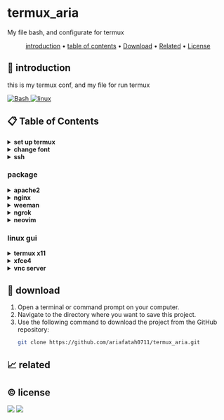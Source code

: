# termux_aria

My file bash, and configurate for termux

<p align="center">
  <a href="#introduction">introduction</a> •
  <a href="#table-of-contents">table of contents</a> •
  <a href="#download">Download</a> •
  <a href="#related">Related</a> •
  <a href="#license">License</a>
</p>

<p id="introduction"></p>

## 🚀 introduction
this is my termux conf, and my file for run termux

<p align="left"> <a href="#">
  <img alt='Bash' src='https://img.shields.io/badge/-Bash-4EAA25?style=flat-square&logo=gnu-bash&logoColor=white'>
  <img alt="linux" src="https://img.shields.io/badge/-Linux-FCC624?style=flat-square&logo=linux&logoColor=black" />
  </a>
</p>

<p id="table-of-contents"></p>

## 📋 Table of Contents
<details>
  <summary><b>set up termux</b></summary>

  - setup
    ```
    termux-setup-storage # akses storage
    termux-change-repo # change repository
    ```
  - update repo
    ```
    pkg update pkg upgrade upgrade # or pkg-get <option>
    ```
  - install package
    ```
    pkg install git wget zip unzip nano
    pkg install python python2 python3 ruby
      - gem install lolcat
    pkg install cmatrix neofetch toilet # showfigfonts ex: toilet -f big -F gat ariafatah
    ```
  - install package opsional for developer
    ```
    pkg install nodejs clang php # opsional
    ```
</details>

<details>
  <summary><b>change font</b></summary>

  - open browser go to url nerdfonts.com
    - Donwodl > and search JetBrains > copy url link
  - mkdir fonts; cd fonts
    - wget url_link
    - unzip nama_file.zip
  - cp JetBrainsMonoNerdFont-Bold.ttf ~/.termux/font.ttf
</details>

<details>
  <summary><b>ssh</b></summary>

  - server
    - Pkg install openssh
    - passwd
      - sshd #nyalain ssh
      - pidof sshd #cek ssh udh nyala
    - Ifconfig #wlan 0
       - Nmap 10.10.10.1 #port 8022/tcp

  - client
    - ```ssh username@ip_address -p 8022```
</details>

### package

<details>
  <summary><b>apache2</b></summary>

  - apt install apache2
  - nano ../usr/etc/apache2/httpd.conf
  - cd ../usr/share/apache2/default-site/htdocs/
    - nano index.html
  - apache2 -k start -f "/path/to/your/httpd.conf" -D "Listen 8080"
  - apache2 -k stop
</details>

<details>
  <summary><b>nginx</b></summary>

  - apt install nginx
  - nano ../usr/etc/nginx/nginx.conf
  - cd ../usr/share/nginx/html/
    - nano index.html
  - nginx -h
  - nginx -s start -f "/path/to/your/httpd.conf" -D "Listen 8080"
  - nginx -s stop
</details>

<details>
  <summary><b>weeman</b></summary>

  - pip2 install beautifulsoup bs4
  - git clone https://github.com/evait-security/weeman
  - python2 weeman/weeman.py
    - set url https://facebook.com
    - set action_url https://facebook.com
    - set port 8080
    - run
</details>

<details>
  <summary><b>ngrok</b></summary>

  - Login acc  https://ngrok.com/
    - Donwoald Linux arms64
  - cd storage/downloads
    - cp -f nama_file.tgz $HOME
    - tar -xvzf namafile.tgz
    - chmod +x ngrok
  - copy  ur acc Authtoken
    - ./ngrok config add-authtoken your_token
    - ./ngrok config upgrade
  - use VPN to safety and Turn on hotspot
    - ./ngrok http 8080
    - ./ngrok http http://localhost:8080
</details>

<details>
  <summary><b>neovim</b></summary>

  - pkg install neovim git wget nodejs python lua-language-server -y
  - open browser go to url https://nvchad.com/
    - click install
    - copy git clone
  - git clone https://github.com/NvChad/NvChad ~/.config/nvim --depth 1 && nvim
  - example custom config? N
    - Waiting and :q enter
  - Code suggestions and auto complete
    - pkg install clang -y
    - cd .config/nvim
    - nvim
      - Ctrl n
      - https://nvchad.com/docs/config/lsp ::configuration
</details>

### linux gui

<details>
  <summary><b>termux x11</b></summary>

  - install termux x11 in https://github.com/termux/termux-x11
  - open termux
    - pkg install x11-repo
    - pkg install termux-x11-nightly
    - pkg install proot-distro
  - proot-distro -h
    - proot-distro list
    - proot-distro install debian
  - login distro
    - proot-distro login debian
    - apt update -y
    - apt install nano adduser
    - apt install sudo
    - adduser ariafatah
    - nano /etc/sudoers
      ```
      # User privilege specification
      root    ALL=(ALL:ALL) ALL
      ariafatah       ALL=(ALL:ALL) ALL
      ```
    - su ariafatah
    - sudo apt install xfce4 -y
    - exit, exit
  - termux
    - wget https://raw.githubusercontent.com/LinuxDroidMaster/Termux-Desktops/main/startxfce4_debian.sh
    - chmod +x startxfce4_debian.sh
    - nano startxfce4_debian.sh
    - change user
    - ./startxfce4_debian.sh
  - how use
    - Dalam mode emulasi touchpad Anda dapat menggunakan gerakan berikut:
      - Ketuk klik
      - Ketuk dua kali untuk klik dua kali
      - Ketuk dua jari untuk klik kanan
      - Ketuk tiga jari untuk klik tengah
      - Gesek vertikal dua jari untuk gulir vertikal
      - Gesek horizontal dua jari untuk gulir horizontal
      - Gesek tiga jari ke bawah untuk memperlihatkan-menyembunyikan bilah tombol tambahan.
    - Mode layar sentuh simulasi.
    - Dalam mode layar sentuh simulasi, Anda dapat menggunakan gerakan berikut:
      - Ketuk sekali untuk klik tombol kiri.
      - Ketuk lama untuk memegang mouse.
      - Ketuk dua kali untuk klik dua kali
      - Ketuk dua jari untuk klik kanan
      - Ketuk tiga jari untuk klik tengah
      - Gesek vertikal dua jari untuk gulir vertikal
      - Gesek horizontal dua jari untuk gulir horizontal
      - Gesek tiga jari ke bawah untuk memperlihatkan-menyembunyikan bilah tombol tambahan.
</details>

<details>
  <summary><b>xfce4</b></summary>

  - apt install xfce4-terminal
  - chrome
    - apt install chromium -y
    - chromium --no-sandbox
    - setting panel, remove browser default, setting laucher, add chromium, and change command add --no-sandbox
  - visual studio
    - install visual studio in browser .deb
      - sudo dpkg -i package.deb
      - setting panel, add laucher, setting laucher, add vscode
      - add add paramter --no-sandbox
</details>

<details>
  <summary><b>vnc server</b></summary>

  - proot distro
    - apt install tigervnc-standalone-server
    - apt install dbus-x11
    - which startxfce4
    - vncserver -xstartup /usr/bin/startxfce4
    - vncserver -xstartup /usr/bin/startxfce4 -localhost no
    - vncserver -kill :1
  - if have many local port
    - rm -f /tmp/.X11-unix/X1 /tmp/.X1-lock /tmp/.X11-unix/X2 /tmp/.X2-lock
</details>

<p id="download"></p>

## 🔨 download

1. Open a terminal or command prompt on your computer.
2. Navigate to the directory where you want to save this project.
3. Use the following command to download the project from the GitHub repository:
   ```sh
   git clone https://github.com/ariafatah0711/termux_aria.git
   ```

<p id="related"></p>

## 📈 related

<p id="license"></p>

## ©️ license
<a href="https://github.com/ariafatah0711" alt="CREATED"><img src="https://img.shields.io/static/v1?style=for-the-badge&label=CREATED%20BY&message=ariafatah0711&color=000000"></a>
<a href="https://github.com/ariafatah0711/ariafatah0711/blob/main/LICENSE" alt="LICENSE"><img src="https://img.shields.io/static/v1?style=for-the-badge&label=LICENSE&message=MIT&color=000000"></a>
